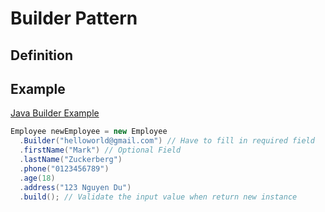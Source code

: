 # Builder Pattern

## Definition

## Example
[Java Builder Example](BuilderExample.java#L7)

```Java
Employee newEmployee = new Employee
  .Builder("helloworld@gmail.com") // Have to fill in required field
  .firstName("Mark") // Optional Field
  .lastName("Zuckerberg")
  .phone("0123456789")
  .age(18)
  .address("123 Nguyen Du")
  .build(); // Validate the input value when return new instance
```
